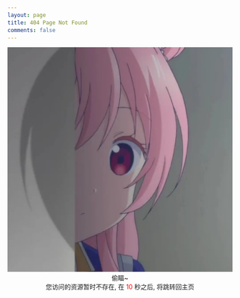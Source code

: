 ```yaml
---
layout: page
title: 404 Page Not Found
comments: false
---
```




<img src="index/toumiao.png" />

<center>偷瞄~</center>
<center>您访问的资源暂时不存在, 在 <span id="time" style="color:red">10</span> 秒之后, 将跳转回主页</center>

<script type="text/javascript">
$(document).ready(() => {
	setInterval(() => {
		$("#time").text($("#time").text()-1)
		if ($("#time").text() === "0") {
			location.href = "https://haozi.moe";
		}
	}, 1000);
})
</script>